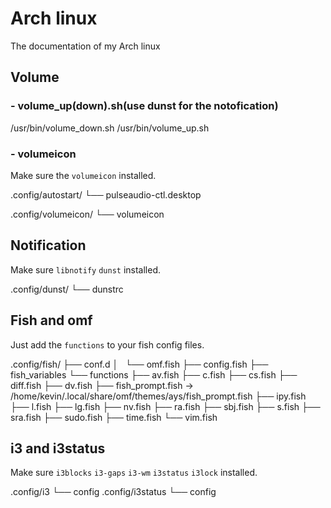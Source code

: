 # Arch linux

The documentation of my Arch linux

## Volume

### - volume_up(down).sh(use dunst for the notofication)


/usr/bin/volume_down.sh 
/usr/bin/volume_up.sh 

### - volumeicon
Make sure the `volumeicon` installed.

.config/autostart/
└── pulseaudio-ctl.desktop


.config/volumeicon/
└── volumeicon

## Notification

Make sure `libnotify`  `dunst`  installed.

.config/dunst/
└── dunstrc

## Fish and omf

Just add the `functions` to your fish config files.

.config/fish/
├── conf.d
│   └── omf.fish
├── config.fish
├── fish_variables
└── functions
    ├── av.fish
    ├── c.fish
    ├── cs.fish
    ├── diff.fish
    ├── dv.fish
    ├── fish_prompt.fish -> /home/kevin/.local/share/omf/themes/ays/fish_prompt.fish
    ├── ipy.fish
    ├── l.fish
    ├── lg.fish
    ├── nv.fish
    ├── ra.fish
    ├── sbj.fish
    ├── s.fish
    ├── sra.fish
    ├── sudo.fish
    ├── time.fish
    └── vim.fish

## i3 and i3status

Make sure `i3blocks` `i3-gaps` `i3-wm` `i3status` `i3lock` installed.

.config/i3
└── config
.config/i3status
└── config


